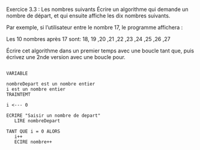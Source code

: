 Exercice 3.3 : Les nombres suivants
Écrire un algorithme qui demande un nombre de départ, et qui ensuite affiche les dix nombres suivants.

Par exemple, si l’utilisateur entre le nombre 17, le programme affichera :

Les 10 nombres après 17 sont: 18, 19 ,20 ,21 ,22 ,23 ,24 ,25 ,26 ,27

Écrire cet algorithme dans un premier temps avec une boucle tant que, puis écrivez une 2nde version avec une boucle pour.

 ```

VARIABLE

nombreDepart est un nombre entier
i est un nombre entier
TRAINTEMT

i <--- 0

ECRIRE "Saisir un nombre de depart"
	LIRE nombreDepart
	
TANT QUE i = 0 ALORS
	i++
	ECIRE nombre++
